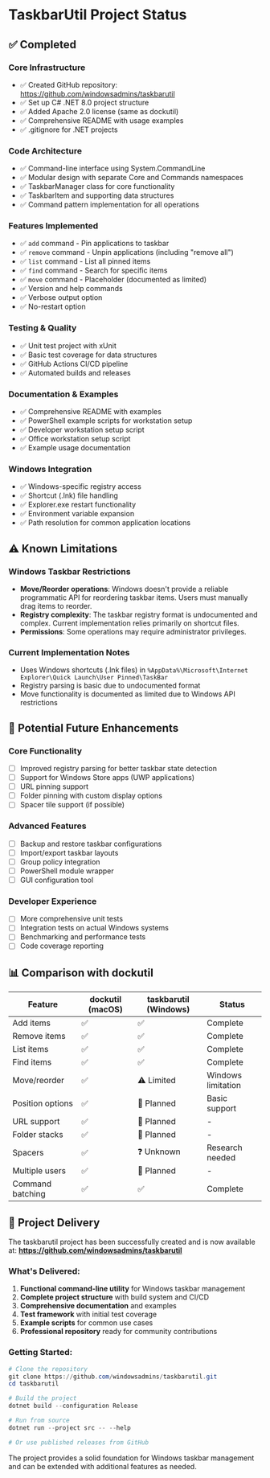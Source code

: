 # TaskbarUtil Project Status

## ✅ Completed

### Core Infrastructure
- ✅ Created GitHub repository: https://github.com/windowsadmins/taskbarutil
- ✅ Set up C# .NET 8.0 project structure
- ✅ Added Apache 2.0 license (same as dockutil)
- ✅ Comprehensive README with usage examples
- ✅ .gitignore for .NET projects

### Code Architecture
- ✅ Command-line interface using System.CommandLine
- ✅ Modular design with separate Core and Commands namespaces
- ✅ TaskbarManager class for core functionality
- ✅ TaskbarItem and supporting data structures
- ✅ Command pattern implementation for all operations

### Features Implemented
- ✅ `add` command - Pin applications to taskbar
- ✅ `remove` command - Unpin applications (including "remove all")
- ✅ `list` command - List all pinned items
- ✅ `find` command - Search for specific items
- ✅ `move` command - Placeholder (documented as limited)
- ✅ Version and help commands
- ✅ Verbose output option
- ✅ No-restart option

### Testing & Quality
- ✅ Unit test project with xUnit
- ✅ Basic test coverage for data structures
- ✅ GitHub Actions CI/CD pipeline
- ✅ Automated builds and releases

### Documentation & Examples
- ✅ Comprehensive README with examples
- ✅ PowerShell example scripts for workstation setup
- ✅ Developer workstation setup script
- ✅ Office workstation setup script
- ✅ Example usage documentation

### Windows Integration
- ✅ Windows-specific registry access
- ✅ Shortcut (.lnk) file handling
- ✅ Explorer.exe restart functionality
- ✅ Environment variable expansion
- ✅ Path resolution for common application locations

## ⚠️ Known Limitations

### Windows Taskbar Restrictions
- **Move/Reorder operations**: Windows doesn't provide a reliable programmatic API for reordering taskbar items. Users must manually drag items to reorder.
- **Registry complexity**: The taskbar registry format is undocumented and complex. Current implementation relies primarily on shortcut files.
- **Permissions**: Some operations may require administrator privileges.

### Current Implementation Notes
- Uses Windows shortcuts (.lnk files) in `%AppData%\Microsoft\Internet Explorer\Quick Launch\User Pinned\TaskBar`
- Registry parsing is basic due to undocumented format
- Move functionality is documented as limited due to Windows API restrictions

## 🔄 Potential Future Enhancements

### Core Functionality
- [ ] Improved registry parsing for better taskbar state detection
- [ ] Support for Windows Store apps (UWP applications)
- [ ] URL pinning support
- [ ] Folder pinning with custom display options
- [ ] Spacer tile support (if possible)

### Advanced Features
- [ ] Backup and restore taskbar configurations
- [ ] Import/export taskbar layouts
- [ ] Group policy integration
- [ ] PowerShell module wrapper
- [ ] GUI configuration tool

### Developer Experience
- [ ] More comprehensive unit tests
- [ ] Integration tests on actual Windows systems
- [ ] Benchmarking and performance tests
- [ ] Code coverage reporting

## 📊 Comparison with dockutil

| Feature | dockutil (macOS) | taskbarutil (Windows) | Status |
|---------|------------------|----------------------|---------|
| Add items | ✅ | ✅ | Complete |
| Remove items | ✅ | ✅ | Complete |
| List items | ✅ | ✅ | Complete |
| Find items | ✅ | ✅ | Complete |
| Move/reorder | ✅ | ⚠️ Limited | Windows limitation |
| Position options | ✅ | 🔄 Planned | Basic support |
| URL support | ✅ | 🔄 Planned | - |
| Folder stacks | ✅ | 🔄 Planned | - |
| Spacers | ✅ | ❓ Unknown | Research needed |
| Multiple users | ✅ | 🔄 Planned | - |
| Command batching | ✅ | ✅ | Complete |

## 🏁 Project Delivery

The taskbarutil project has been successfully created and is now available at:
**https://github.com/windowsadmins/taskbarutil**

### What's Delivered:
1. **Functional command-line utility** for Windows taskbar management
2. **Complete project structure** with build system and CI/CD
3. **Comprehensive documentation** and examples
4. **Test framework** with initial test coverage
5. **Example scripts** for common use cases
6. **Professional repository** ready for community contributions

### Getting Started:
```powershell
# Clone the repository
git clone https://github.com/windowsadmins/taskbarutil.git
cd taskbarutil

# Build the project
dotnet build --configuration Release

# Run from source
dotnet run --project src -- --help

# Or use published releases from GitHub
```

The project provides a solid foundation for Windows taskbar management and can be extended with additional features as needed.
